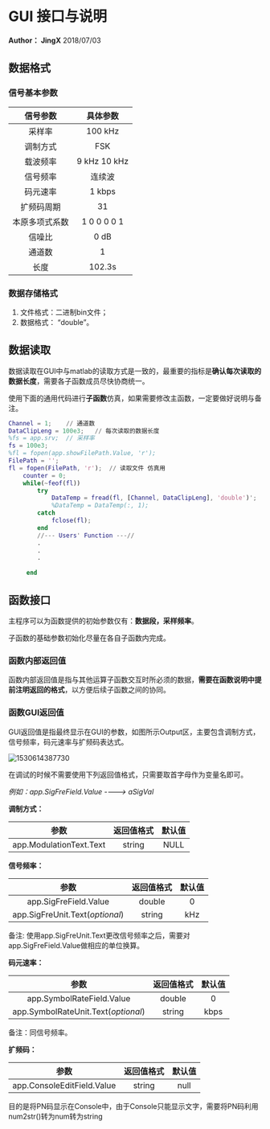 # GUI 接口与说明

**Author： JingX**  2018/07/03



##  数据格式

### 信号基本参数

|    信号参数    |   具体参数   |
| :------------: | :----------: |
|     采样率     |   100 kHz    |
|    调制方式    |     FSK      |
|    载波频率    | 9 kHz 10 kHz |
|    信号频率    |    连续波    |
|    码元速率    |    1 kbps    |
|   扩频码周期   |      31      |
| 本原多项式系数 | 1 0 0 0 0 1  |
|     信噪比     |     0 dB     |
|     通道数     |      1       |
|      长度      |    102.3s    |

### 数据存储格式

1. 文件格式：二进制bin文件；
2. 数据格式：  “double”。



## 数据读取

数据读取在GUI中与matlab的读取方式是一致的，最重要的指标是**确认每次读取的数据长度**，需要各子函数成员尽快协商统一。

使用下面的通用代码进行**子函数**仿真，如果需要修改主函数，一定要做好说明与备注。

~~~matlab
Channel = 1;	// 通道数
DataClipLeng = 100e3;	// 每次读取的数据长度
%fs = app.srv;	// 采样率
fs = 100e3;
%fl = fopen(app.showFilePath.Value, 'r');
FilePath = '';
fl = fopen(FilePath, 'r');  // 读取文件 仿真用
    counter = 0;
    while(~feof(fl))
        try
            DataTemp = fread(fl, [Channel, DataClipLeng], 'double')';  // 注意向量方向
            %DataTemp = DataTemp(:, 1);
        catch
            fclose(fl);
        end
        //--- Users' Function ---//
        .
        .
        .
        
     end
~~~



## 函数接口

主程序可以为函数提供的初始参数仅有：**数据段，采样频率**。

子函数的基础参数初始化尽量在各自子函数内完成。

### 函数内部返回值

函数内部返回值是指与其他运算子函数交互时所必须的数据，**需要在函数说明中提前注明返回的格式**，以方便后续子函数之间的协同。

### 函数GUI返回值

GUI返回值是指最终显示在GUI的参数，如图所示Output区，主要包含调制方式，信号频率，码元速率与扩频码表达式。

![1530614387730](E:\TWNO\TempFiles\screely-1530869604321.png)

在调试的时候不需要使用下列返回值格式，只需要取首字母作为变量名即可。

*例如：app.SigFreField.Value ----> aSigVal*

**调制方式：** 

|          参数           | 返回值格式 | 默认值 |
| :---------------------: | :--------: | :----: |
| app.ModulationText.Text |   string   |  NULL  |

**信号频率：** 

|              参数               | 返回值格式 | 默认值 |
| :-----------------------------: | :--------: | :----: |
|      app.SigFreField.Value      |   double   |   0    |
| app.SigFreUnit.Text(*optional*) |   string   |  kHz   |

备注: 使用app.SigFreUnit.Text更改信号频率之后，需要对app.SigFreField.Value做相应的单位换算。

**码元速率：**

|                参数                 | 返回值格式 | 默认值 |
| :---------------------------------: | :--------: | :----: |
|      app.SymbolRateField.Value      |   double   |   0    |
| app.SymbolRateUnit.Text(*optional*) |   string   |  kbps  |

备注：同信号频率。

**扩频码：** 

|            参数            | 返回值格式 | 默认值 |
| :------------------------: | :--------: | :----: |
| app.ConsoleEditField.Value |   string   |  null  |

目的是将PN码显示在Console中，由于Console只能显示文字，需要将PN码利用num2str()转为num转为string